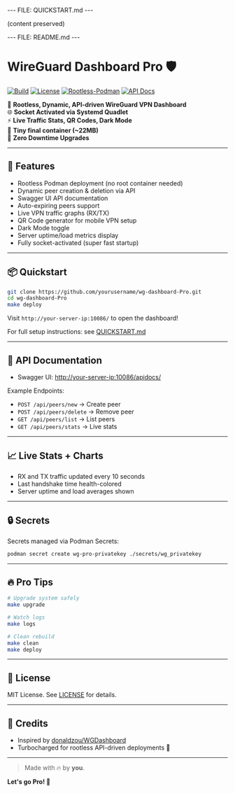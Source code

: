 --- FILE: QUICKSTART.md ---

(content preserved)

--- FILE: README.md ---

# WireGuard Dashboard Pro 🛡️

[![Build](https://img.shields.io/badge/build-passing-brightgreen)](https://github.com/yourusername/wg-dashboard-Pro/actions)
[![License](https://img.shields.io/badge/license-MIT-blue)](LICENSE)
[![Rootless-Podman](https://img.shields.io/badge/podman-rootless-blueviolet)](https://podman.io/)
[![API Docs](https://img.shields.io/badge/docs-Swagger-informational)](http://your-server-ip:10086/apidocs/)

🚀 **Rootless, Dynamic, API-driven WireGuard VPN Dashboard**  
🌐 **Socket Activated via Systemd Quadlet**  
⚡ **Live Traffic Stats, QR Codes, Dark Mode**  
🧹 **Tiny final container (~22MB)**  
🎯 **Zero Downtime Upgrades**

---

## 🌟 Features

- Rootless Podman deployment (no root container needed)
- Dynamic peer creation & deletion via API
- Swagger UI API documentation
- Auto-expiring peers support
- Live VPN traffic graphs (RX/TX)
- QR Code generator for mobile VPN setup
- Dark Mode toggle
- Server uptime/load metrics display
- Fully socket-activated (super fast startup)

---

## 📦 Quickstart

```bash
git clone https://github.com/yourusername/wg-dashboard-Pro.git
cd wg-dashboard-Pro
make deploy
```

Visit `http://your-server-ip:10086/` to open the dashboard!

For full setup instructions: see [QUICKSTART.md](./QUICKSTART.md)

---

## 📜 API Documentation

- Swagger UI: [http://your-server-ip:10086/apidocs/](http://your-server-ip:10086/apidocs/)

Example Endpoints:
- `POST /api/peers/new` → Create peer
- `POST /api/peers/delete` → Remove peer
- `GET /api/peers/list` → List peers
- `GET /api/peers/stats` → Live stats

---

## 📈 Live Stats + Charts

- RX and TX traffic updated every 10 seconds
- Last handshake time health-colored
- Server uptime and load averages shown

---

## 🔒 Secrets

Secrets managed via Podman Secrets:

```bash
podman secret create wg-pro-privatekey ./secrets/wg_privatekey
```

---

## 🔥 Pro Tips

```bash
# Upgrade system safely
make upgrade

# Watch logs
make logs

# Clean rebuild
make clean
make deploy
```

---

## 📜 License

MIT License. See [LICENSE](LICENSE) for details.

---

## 🎯 Credits

- Inspired by [donaldzou/WGDashboard](https://github.com/donaldzou/WGDashboard)
- Turbocharged for rootless API-driven deployments 🚀

---

> Made with 🔥 by **you**.

**Let's go Pro! 🚀**